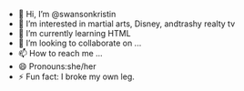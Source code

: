 - 👋 Hi, I’m @swansonkristin
- 👀 I’m interested in martial arts, Disney, andtrashy realty tv
- 🌱 I’m currently learning HTML
- 💞️ I’m looking to collaborate on ...
- 📫 How to reach me ...
- 😄 Pronouns:she/her
- ⚡ Fun fact: I broke my own leg.

<!---
swansonkristin/swansonkristin is a ✨ special ✨ repository because its `README.md` (this file) appears on your GitHub profile.
You can click the Preview link to take a look at your changes.
--->
